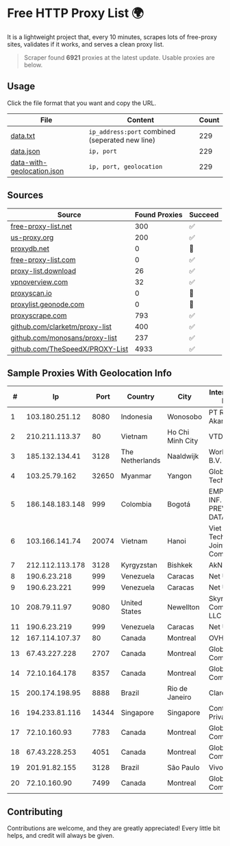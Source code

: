 
# Free HTTP Proxy List 🌍

It is a lightweight project that, every 10 minutes, scrapes lots of free-proxy sites, validates if it works, and serves a clean proxy list.


> Scraper found **6921** proxies at the latest update. Usable proxies are below.

## Usage

Click the file format that you want and copy the URL.


|File|Content|Count|
|----|-------|-----|
|[data.txt](https://raw.githubusercontent.com/themiralay/Proxy-List-World/master/data.txt)|`ip_address:port` combined (seperated new line)|229|
|[data.json](https://raw.githubusercontent.com/themiralay/Proxy-List-World/master/data.json)|`ip, port`|229|
|[data-with-geolocation.json](https://raw.githubusercontent.com/themiralay/Proxy-List-World/master/data-with-geolocation.json)|`ip, port, geolocation`|229|

## Sources

|Source|Found Proxies|Succeed|
|------|-------------|-------|
|[free-proxy-list.net](https://free-proxy-list.net)|300|✅|
|[us-proxy.org](https://www.us-proxy.org)|200|✅|
|[proxydb.net](http://proxydb.net)|0|🚫|
|[free-proxy-list.com](https://free-proxy-list.com/?page=&port=&type%5B%5D=http&type%5B%5D=https&up_time=0&search=Search)|0|✅|
|[proxy-list.download](https://www.proxy-list.download/HTTP)|26|✅|
|[vpnoverview.com](https://vpnoverview.com/privacy/anonymous-browsing/free-proxy-servers)|32|✅|
|[proxyscan.io](https://www.proxyscan.io)|0|🚫|
|[proxylist.geonode.com](https://proxylist.geonode.com/api/proxy-list?limit=300&page=1&sort_by=lastChecked&sort_type=desc&protocols=http,https)|0|🚫|
|[proxyscrape.com](https://api.proxyscrape.com/v2/?request=displayproxies&protocol=http&timeout=10000&country=all&ssl=all&anonymity=all)|793|✅|
|[github.com/clarketm/proxy-list](https://raw.githubusercontent.com/clarketm/proxy-list/master/proxy-list-raw.txt)|400|✅|
|[github.com/monosans/proxy-list](https://raw.githubusercontent.com/monosans/proxy-list/main/proxies/http.txt)|237|✅|
|[github.com/TheSpeedX/PROXY-List](https://raw.githubusercontent.com/TheSpeedX/PROXY-List/master/http.txt)|4933|✅|


## Sample Proxies With Geolocation Info

|#|Ip|Port|Country|City|Internet Service Provider|
|-|--|----|-------|----|-------------------------|
|1|103.180.251.12|8080|Indonesia|Wonosobo|PT Rintis Berkah Akamila|
|2|210.211.113.37|80|Vietnam|Ho Chi Minh City|VTDC|
|3|185.132.134.41|3128|The Netherlands|Naaldwijk|WorldStream B.V.|
|4|103.25.79.162|32650|Myanmar|Yangon|Global Technology Co|
|5|186.148.183.148|999|Colombia|Bogotá|EMP. DE TEC. E INF. DA PREVIDENCIA - DATAPREV|
|6|103.166.141.74|20074|Vietnam|Hanoi|Viet NAM Cloud Technology Joint Stock Company|
|7|212.112.113.178|3128|Kyrgyzstan|Bishkek|AkNet|
|8|190.6.23.218|999|Venezuela|Caracas|Net Uno|
|9|190.6.23.221|999|Venezuela|Caracas|Net Uno|
|10|208.79.11.97|9080|United States|Newellton|Skyrider Communications LLC|
|11|190.6.23.219|999|Venezuela|Caracas|Net Uno|
|12|167.114.107.37|80|Canada|Montreal|OVH SAS|
|13|67.43.227.228|2707|Canada|Montreal|GloboTech Communications|
|14|72.10.164.178|8357|Canada|Montreal|GloboTech Communications|
|15|200.174.198.95|8888|Brazil|Rio de Janeiro|Claro S.A|
|16|194.233.81.116|14344|Singapore|Singapore|Contabo Asia Private Limited|
|17|72.10.160.93|7783|Canada|Montreal|GloboTech Communications|
|18|67.43.228.253|4051|Canada|Montreal|GloboTech Communications|
|19|201.91.82.155|3128|Brazil|São Paulo|Vivo|
|20|72.10.160.90|7499|Canada|Montreal|GloboTech Communications|



## Contributing

Contributions are welcome, and they are greatly appreciated! Every
little bit helps, and credit will always be given.

